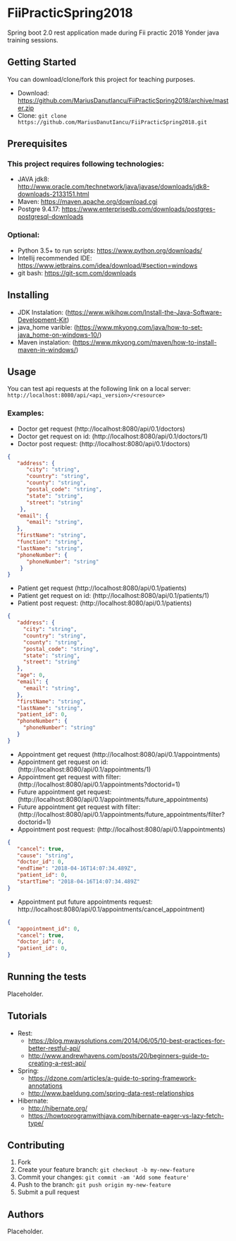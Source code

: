 # FiiPracticSpring2018

Spring boot 2.0 rest application made during Fii practic 2018 Yonder java training sessions.
    
## Getting Started
    
You can download/clone/fork this project for teaching purposes.
    
* Download: https://github.com/MariusDanutIancu/FiiPracticSpring2018/archive/master.zip
* Clone: `git clone https://github.com/MariusDanutIancu/FiiPracticSpring2018.git`
    
## Prerequisites

### This project requires following technologies:
* JAVA jdk8: http://www.oracle.com/technetwork/java/javase/downloads/jdk8-downloads-2133151.html
* Maven: https://maven.apache.org/download.cgi
* Postgre 9.4.17: https://www.enterprisedb.com/downloads/postgres-postgresql-downloads
    
### Optional:
* Python 3.5+ to run scripts: https://www.python.org/downloads/
* Intellij recommended IDE: https://www.jetbrains.com/idea/download/#section=windows
* git bash: https://git-scm.com/downloads
    
## Installing
* JDK Instalation: (https://www.wikihow.com/Install-the-Java-Software-Development-Kit)
* java_home varible: (https://www.mkyong.com/java/how-to-set-java_home-on-windows-10/)
* Maven instalation: (https://www.mkyong.com/maven/how-to-install-maven-in-windows/)

## Usage  

You can test api requests at the following link on a local server: `http://localhost:8080/api/<api_version>/<resource>`
### Examples:
* Doctor get request (http://localhost:8080/api/0.1/doctors)
* Doctor get request on id: (http://localhost:8080/api/0.1/doctors/1)
* Doctor post request: (http://localhost:8080/api/0.1/doctors) 
```json
{
   "address": {
      "city": "string",
      "country": "string",
      "county": "string",
      "postal_code": "string",
      "state": "string",
      "street": "string"
    },
   "email": {
      "email": "string",
   },
   "firstName": "string",
   "function": "string",
   "lastName": "string",
   "phoneNumber": {
      "phoneNumber": "string"
    }
}    
```   
* Patient get request (http://localhost:8080/api/0.1/patients)
* Patient get request on id: (http://localhost:8080/api/0.1/patients/1)
* Patient post request: (http://localhost:8080/api/0.1/patients) 
```json
{
   "address": {
     "city": "string",
     "country": "string",
     "county": "string",
     "postal_code": "string",
     "state": "string",
     "street": "string"
   },
   "age": 0,
   "email": {
     "email": "string",
   },
   "firstName": "string",
   "lastName": "string",
   "patient_id": 0,
   "phoneNumber": {
     "phoneNumber": "string"
   }
} 
```    
* Appointment get request (http://localhost:8080/api/0.1/appointments)
* Appointment get request on id: (http://localhost:8080/api/0.1/appointments/1)
* Appointment get request with filter: (http://localhost:8080/api/0.1/appointments?doctorid=1)
* Future appointment get request: (http://localhost:8080/api/0.1/appointments/future_appointments)
* Future appointment get request with filter: (http://localhost:8080/api/0.1/appointments/future_appointments/filter?doctorid=1)  
* Appointment post request: (http://localhost:8080/api/0.1/appointments)
```json
{
   "cancel": true,
   "cause": "string",
   "doctor_id": 0,
   "endTime": "2018-04-16T14:07:34.489Z",
   "patient_id": 0,
   "startTime": "2018-04-16T14:07:34.489Z"
}    
```   
* Appointment put future appointments request: http://localhost:8080/api/0.1/appointments/cancel_appointment)
```json
{
   "appointment_id": 0,
   "cancel": true,
   "doctor_id": 0,
   "patient_id": 0,
}
```   
## Running the tests   
    
Placeholder.
    
## Tutorials
   
* Rest: 
    * https://blog.mwaysolutions.com/2014/06/05/10-best-practices-for-better-restful-api/
    * http://www.andrewhavens.com/posts/20/beginners-guide-to-creating-a-rest-api/
* Spring: 
    * https://dzone.com/articles/a-guide-to-spring-framework-annotations 
    * http://www.baeldung.com/spring-data-rest-relationships
* Hibernate: 
    * http://hibernate.org/
    * https://howtoprogramwithjava.com/hibernate-eager-vs-lazy-fetch-type/   

## Contributing

1. Fork
2. Create your feature branch: `git checkout -b my-new-feature`
3. Commit your changes: `git commit -am 'Add some feature'`
4. Push to the branch: `git push origin my-new-feature`
5. Submit a pull request

## Authors
    
Placeholder.